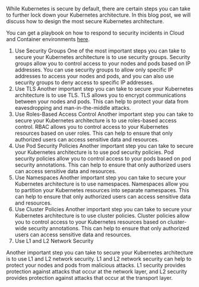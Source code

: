 While Kubernetes is secure by default, there are certain steps you can take to further lock down your Kubernetes architecture. In this blog post, we will discuss how to design the most secure Kubernetes architecture.

You can get a playbook on how to respond to security incidents in Cloud and Container environments [here](https://offers.cadosecurity.com/the-ultimate-guide-to-forensics-of-mining-malware-in-linux-container-and-cloud-environments).

1. Use Security Groups
One of the most important steps you can take to secure your Kubernetes architecture is to use security groups. Security groups allow you to control access to your nodes and pods based on IP addresses. You can use security groups to allow only specific IP addresses to access your nodes and pods, and you can also use security groups to deny access to specific IP addresses.
2. Use TLS
Another important step you can take to secure your Kubernetes architecture is to use TLS. TLS allows you to encrypt communications between your nodes and pods. This can help to protect your data from eavesdropping and man-in-the-middle attacks.
3. Use Roles-Based Access Control
Another important step you can take to secure your Kubernetes architecture is to use roles-based access control. RBAC allows you to control access to your Kubernetes resources based on user roles. This can help to ensure that only authorized users can access sensitive data and resources.
4. Use Pod Security Policies
Another important step you can take to secure your Kubernetes architecture is to use pod security policies. Pod security policies allow you to control access to your pods based on pod security annotations. This can help to ensure that only authorized users can access sensitive data and resources.
5. Use Namespaces
Another important step you can take to secure your Kubernetes architecture is to use namespaces. Namespaces allow you to partition your Kubernetes resources into separate namespaces. This can help to ensure that only authorized users can access sensitive data and resources.
6. Use Cluster Policies
Another important step you can take to secure your Kubernetes architecture is to use cluster policies. Cluster policies allow you to control access to your Kubernetes resources based on cluster-wide security annotations. This can help to ensure that only authorized users can access sensitive data and resources.
7. Use L1 and L2 Network Security

Another important step you can take to secure your Kubernetes architecture is to use L1 and L2 network security. L1 and L2 network security can help to protect your nodes and pods from malicious attacks. L1 security provides protection against attacks that occur at the network layer, and L2 security provides protection against attacks that occur at the transport layer.
